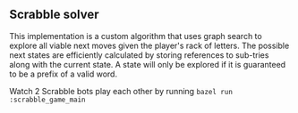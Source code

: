 ## Scrabble solver

This implementation is a custom algorithm that uses graph search to explore all viable next moves given the player's rack of letters. The possible next states are efficiently calculated by storing references to sub-tries along with the current state. A state will only be explored if it is guaranteed to be a prefix of a valid word.

Watch 2 Scrabble bots play each other by running `bazel run :scrabble_game_main`